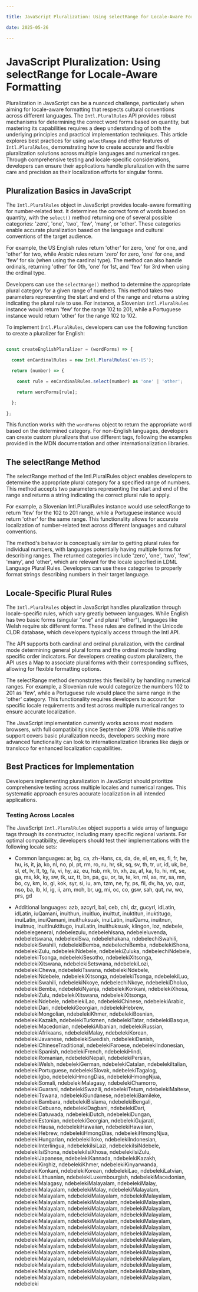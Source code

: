 ```yaml
---

title: JavaScript Pluralization: Using selectRange for Locale-Aware Formatting

date: 2025-05-26

---
```



# JavaScript Pluralization: Using selectRange for Locale-Aware Formatting

Pluralization in JavaScript can be a nuanced challenge, particularly when aiming for locale-aware formatting that respects cultural conventions across different languages. The `Intl.PluralRules` API provides robust mechanisms for determining the correct word forms based on quantity, but mastering its capabilities requires a deep understanding of both the underlying principles and practical implementation techniques. This article explores best practices for using `selectRange` and other features of `Intl.PluralRules`, demonstrating how to create accurate and flexible pluralization solutions across multiple languages and numerical ranges. Through comprehensive testing and locale-specific considerations, developers can ensure their applications handle pluralization with the same care and precision as their localization efforts for singular forms.


## Pluralization Basics in JavaScript

The `Intl.PluralRules` object in JavaScript provides locale-aware formatting for number-related text. It determines the correct form of words based on quantity, with the `select()` method returning one of several possible categories: 'zero', 'one', 'two', 'few', 'many', or 'other'. These categories enable accurate pluralization based on the language and cultural conventions of the target audience.

For example, the US English rules return 'other' for zero, 'one' for one, and 'other' for two, while Arabic rules return 'zero' for zero, 'one' for one, and 'few' for six (when using the cardinal type). The method can also handle ordinals, returning 'other' for 0th, 'one' for 1st, and 'few' for 3rd when using the ordinal type.

Developers can use the `selectRange()` method to determine the appropriate plural category for a given range of numbers. This method takes two parameters representing the start and end of the range and returns a string indicating the plural rule to use. For instance, a Slovenian `Intl.PluralRules` instance would return 'few' for the range 102 to 201, while a Portuguese instance would return 'other' for the range 102 to 102.

To implement `Intl.PluralRules`, developers can use the following function to create a pluralizer for English:

```javascript

const createEnglishPluralizer = (wordForms) => {

  const enCardinalRules = new Intl.PluralRules('en-US');

  return (number) => {

    const rule = enCardinalRules.select(number) as 'one' | 'other';

    return wordForms[rule];

  };

};

```

This function works with the `wordForms` object to return the appropriate word based on the determined category. For non-English languages, developers can create custom pluralizers that use different tags, following the examples provided in the MDN documentation and other internationalization libraries.


## The selectRange Method

The selectRange method of the Intl.PluralRules object enables developers to determine the appropriate plural category for a specified range of numbers. This method accepts two parameters representing the start and end of the range and returns a string indicating the correct plural rule to apply.

For example, a Slovenian Intl.PluralRules instance would use selectRange to return 'few' for the 102 to 201 range, while a Portuguese instance would return 'other' for the same range. This functionality allows for accurate localization of number-related text across different languages and cultural conventions.

The method's behavior is conceptually similar to getting plural rules for individual numbers, with languages potentially having multiple forms for describing ranges. The returned categories include 'zero', 'one', 'two', 'few', 'many', and 'other', which are relevant for the locale specified in LDML Language Plural Rules. Developers can use these categories to properly format strings describing numbers in their target language.


## Locale-Specific Plural Rules

The `Intl.PluralRules` object in JavaScript handles pluralization through locale-specific rules, which vary greatly between languages. While English has two basic forms (singular "one" and plural "other"), languages like Welsh require six different forms. These rules are defined in the Unicode CLDR database, which developers typically access through the Intl API.

The API supports both cardinal and ordinal pluralization, with the cardinal mode determining general plural forms and the ordinal mode handling specific order indicators. For developers creating custom pluralizers, the API uses a Map to associate plural forms with their corresponding suffixes, allowing for flexible formatting options.

The selectRange method demonstrates this flexibility by handling numerical ranges. For example, a Slovenian rule would categorize the numbers 102 to 201 as 'few', while a Portuguese rule would place the same range in the 'other' category. This functionality requires developers to account for specific locale requirements and test across multiple numerical ranges to ensure accurate localization.

The JavaScript implementation currently works across most modern browsers, with full compatibility since September 2019. While this native support covers basic pluralization needs, developers seeking more advanced functionality can look to internationalization libraries like dayjs or transloco for enhanced localization capabilities.


## Best Practices for Implementation

Developers implementing pluralization in JavaScript should prioritize comprehensive testing across multiple locales and numerical ranges. This systematic approach ensures accurate localization in all intended applications.


### Testing Across Locales

The JavaScript `Intl.PluralRules` object supports a wide array of language tags through its constructor, including many specific regional variants. For optimal compatibility, developers should test their implementations with the following locale sets:

- Common languages: ar, bg, ca, zh-Hans, cs, da, de, el, en, es, fi, fr, he, hu, is, it, ja, ko, nl, no, pl, pt, rm, ro, ru, hr, sk, sq, sv, th, tr, ur, id, uk, be, sl, et, lv, lt, tg, fa, vi, hy, az, eu, hsb, mk, tn, xh, zu, af, ka, fo, hi, mt, se, ga, ms, kk, ky, sw, tk, uz, tt, bn, pa, gu, or, ta, te, kn, ml, as, mr, sa, mn, bo, cy, km, lo, gl, kok, syr, si, iu, am, tzm, ne, fy, ps, fil, dv, ha, yo, quz, nso, ba, lb, kl, ig, ii, arn, moh, br, ug, mi, oc, co, gsw, sah, qut, rw, wo, prs, gd

- Additional languages: azb, azcyrl, bal, ceb, chi, dz, gucyrl, idLatin, idLatin, iuQamani, inuithun, inuitluo, inuittut, inuktitun, inuktitugo, inuiLatin, inuiQamani, inuithuksuak, inuiLatin, inuiQamu, inuitnun, inuitnuq, inuitInuktitugo, inuiLatin, inuithuksuak, klingon, loz, ndebele, ndebelegeneral, ndebelezulu, ndebelehlsana, ndebeleluvenda, ndebeletswana, ndebelexiSwa, ndebelehakana, ndebelechiSwahili, ndebelekiSwahili, ndebelekiBemba, ndebelechiBemba, ndebelekiShona, ndebelekiZulu, ndebelekiNdebele, ndebelekiZuluka, ndebelechiNdebele, ndebelekiTsonga, ndebelekiSesotho, ndebelekiXitsonga, ndebelekiXitswana, ndebelekiSetswana, ndebelekiLozi, ndebelekiChewa, ndebelekiTswana, ndebelekiNdebele, ndebelekiNdebele, ndebelekiXitsonga, ndebelekiTsonga, ndebelekiLuo, ndebelekiSwahili, ndebelekiNkoye, ndebelechiNkoye, ndebelekiDholuo, ndebelekiBemba, ndebelekiNyanja, ndebelekiKonkani, ndebelekiXhosa, ndebelekiZulu, ndebelekiXitswana, ndebelekiXitsonga, ndebelekiNdebele, ndebelekiLao, ndebelekiChinese, ndebelekiArabic, ndebelekiDari, ndebelekiGeorgian, ndebelekiHebrew, ndebelekiMongolian, ndebelekiKhmer, ndebelekiBosnian, ndebelekiKazakh, ndebelekiTurkmen, ndebelekiTatar, ndebelekiBasque, ndebelekiMacedonian, ndebelekiAlbanian, ndebelekiRussian, ndebelekiAfrikaans, ndebelekiMalay, ndebelekiKorean, ndebelekiJavanese, ndebelekiSwedish, ndebelekiDanish, ndebelekiChineseTraditional, ndebelekiFaroese, ndebelekiIndonesian, ndebelekiSpanish, ndebelekiFrench, ndebelekiHindi, ndebelekiRomanian, ndebelekiNepali, ndebelekiPersian, ndebelekiWelsh, ndebelekiGerman, ndebelekiCatalan, ndebelekiItalian, ndebelekiPortuguese, ndebelekiSlovak, ndebelekiTagalog, ndebelekiIgbo, ndebelekiHmongDias, ndebelekiHmongNjua, ndebelekiSomali, ndebelekiMalagasy, ndebelekiChamorro, ndebelekiGuarani, ndebelekiSwazili, ndebelekiTetum, ndebelekiMaltese, ndebelekiTswana, ndebelekiSundanese, ndebelekiBamileke, ndebelekiBambara, ndebelekiBislama, ndebelekiBengali, ndebelekiCebuano, ndebelekiDagbani, ndebelekiDari, ndebelekiDatuwada, ndebelekiDutch, ndebelekiDungan, ndebelekiEstonian, ndebelekiGeorgian, ndebelekiGujarati, ndebelekiHausa, ndebelekiHawaiian, ndebelekiHawaiian, ndebelekiHebrew, ndebelekiHmongDias, ndebelekiHmongNjua, ndebelekiHungarian, ndebelekiIloko, ndebelekiIndonesian, ndebelekiInterlingua, ndebelekiIsiLazi, ndebelekiIsiNdebele, ndebelekiIsiShona, ndebelekiIsiXhosa, ndebelekiIsiZulu, ndebelekiJapanese, ndebelekiKannada, ndebelekiKazakh, ndebelekiKirghiz, ndebelekiKhmer, ndebelekiKinyarwanda, ndebelekiKonkani, ndebelekiKorean, ndebelekiLao, ndebelekiLatvian, ndebelekiLithuanian, ndebelekiLuxembourgish, ndebelekiMacedonian, ndebelekiMalagasy, ndebelekiMalayalam, ndebelekiMalay, ndebelekiMalayalam, ndebelekiMalay, ndebelekiMalayalam, ndebelekiMalayalam, ndebelekiMalayalam, ndebelekiMalayalam, ndebelekiMalayalam, ndebelekiMalayalam, ndebelekiMalayalam, ndebelekiMalayalam, ndebelekiMalayalam, ndebelekiMalayalam, ndebelekiMalayalam, ndebelekiMalayalam, ndebelekiMalayalam, ndebelekiMalayalam, ndebelekiMalayalam, ndebelekiMalayalam, ndebelekiMalayalam, ndebelekiMalayalam, ndebelekiMalayalam, ndebelekiMalayalam, ndebelekiMalayalam, ndebelekiMalayalam, ndebelekiMalayalam, ndebelekiMalayalam, ndebelekiMalayalam, ndebelekiMalayalam, ndebelekiMalayalam, ndebelekiMalayalam, ndebelekiMalayalam, ndebelekiMalayalam, ndebelekiMalayalam, ndebelekiMalayalam, ndebelekiMalayalam, ndebelekiMalayalam, ndebelekiMalayalam, ndebelekiMalayalam, ndebelekiMalayalam, ndebelekiMalayalam, ndebelekiMalayalam, ndebelekiMalayalam, ndebelekiMalayalam, ndebelekiMalayalam, ndebelekiMalayalam, ndebeleki

